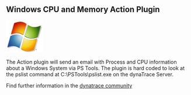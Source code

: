 ## Windows CPU and Memory Action Plugin

![images_community/download/attachments/114557279/icon.png](images_community/download/attachments/114557279/icon.png)

The Action plugin will send an email with Process and CPU information about a Windows System via PS Tools. The plugin is hard coded to look at the pslist command at C:\PSTools\pslist.exe on the
dynaTrace Server.

Find further information in the [dynatrace community](https://community.dynatrace.com/community/display/DL/Windows+CPU+and+Memory+Action+Plugin) 



